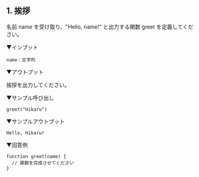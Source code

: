 ## 1. 挨拶

名前 name を受け取り、"Hello, name!" と出力する関数 greet を定義してください。

▼インプット

```
name：文字列

```

▼アウトプット

挨拶を出力してください。

▼サンプル呼び出し

```
greet("Hikaru")

```

▼サンプルアウトプット

```
Hello, Hikaru!

```

▼回答例
```
function greet(name) {
  // 関数を完成させてください
}

```